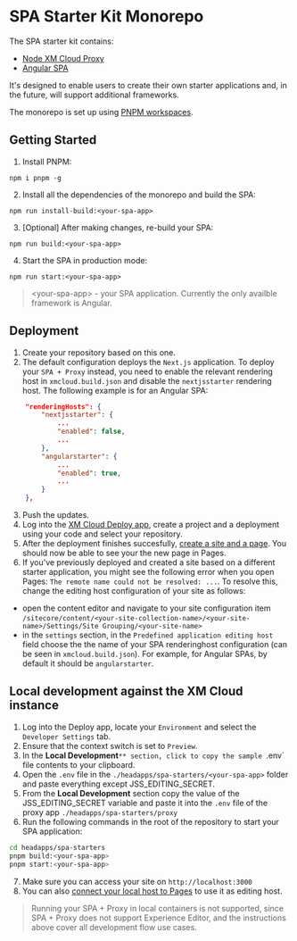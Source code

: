 # SPA Starter Kit Monorepo

The SPA starter kit contains:

* [Node XM Cloud Proxy](proxy/)
* [Angular SPA](angular/)

It's designed to enable users to create their own starter applications and, in the future, will support additional frameworks.

The monorepo is set up using [PNPM workspaces](https://pnpm.io/workspaces).

## Getting Started

1. Install PNPM:
```shell
npm i pnpm -g
```

2. Install all the dependencies of the monorepo and build the SPA:
```shell
npm run install-build:<your-spa-app>
```

3. [Optional] After making changes, re-build your SPA:
```shell
npm run build:<your-spa-app>
```

4. Start the SPA in production mode:
```shell
npm run start:<your-spa-app>
```

> \<your-spa-app\> - your SPA application. Currently the only availble framework is Angular.

## Deployment

1. Create your repository based on this one.
2. The default configuration deploys the `Next.js` application. To deploy your `SPA + Proxy` instead, you need to enable the relevant rendering host in `xmcloud.build.json` and disable the `nextjsstarter` rendering host. The following example is for an Angular SPA:
  ```json
      "renderingHosts": {
          "nextjsstarter": {
              ...
              "enabled": false,
              ...
          },
          "angularstarter": {
              ...
              "enabled": true,
              ...
          }
      },
  ```
3. Push the updates.
4. Log into the [XM Cloud Deploy app](https://deploy.sitecorecloud.io/), create a project and a deployment using your code and select your repository.
5. After the deployment finishes succesfully, [create a site and a page](https://doc.sitecore.com/xmc/en/developers/xm-cloud/create-a-site-and-a-page.html). You should now be able to see your the new page in Pages.
6. If you've previously deployed and created a site based on a different starter application, you might see the following error when you open Pages: `The remote name could not be resolved: ...`. To resolve this, change the editing host configuration of your site as follows:
  - open the content editor and navigate to your site configuration item `/sitecore/content/<your-site-collection-name>/<your-site-name>/Settings/Site Grouping/<your-site-name>`
  - in the `settings` section, in the `Predefined application editing host` field choose the the name of your SPA renderinghost configuration (can be seen in `xmcloud.build.json`). For example, for Angular SPAs, by default it should be `angularstarter`.

## Local development against the XM Cloud instance

1. Log into the Deploy app, locate your `Environment` and select the `Developer Settings` tab.
2. Ensure that the context switch is set to `Preview`.
3. In the **Local Development**`** section, click to copy the sample `.env` file contents to your clipboard.
4. Open the `.env` file in the `./headapps/spa-starters/<your-spa-app>` folder and paste everything except JSS_EDITING_SECRET.
5. From the **Local Development** section copy the value of the JSS_EDITING_SECRET variable and paste it into the `.env` file of the proxy app `./headapps/spa-starters/proxy`
6. Run the following commands in the root of the repository to start your SPA application:
  ```bash
  cd headapps/spa-starters
  pnpm build:<your-spa-app>
  pnpm start:<your-spa-app>
  ```
7. Make sure you can access your site on `http://localhost:3000`
8. You can also [connect your local host to Pages](https://doc.sitecore.com/xmc/en/developers/xm-cloud/connect-your-local-host-to-pages.html) to use it as editing host.

> Running your SPA + Proxy in local containers is not supported, since SPA + Proxy does not support Experience Editor, and the instructions above cover all development flow use cases.
